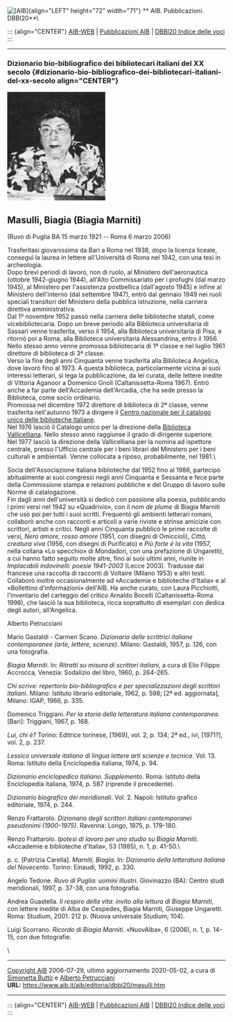 ![\[AIB\]](/aib/wi/aibv72.gif){align="LEFT" height="72" width="71"}
** AIB. Pubblicazioni. DBBI20**\

::: {align="CENTER"}
[AIB-WEB](/) \| [Pubblicazioni AIB](/pubblicazioni/) \| [DBBI20 Indice
delle voci](dbbi20.htm)
:::

------------------------------------------------------------------------

### Dizionario bio-bibliografico dei bibliotecari italiani del XX secolo {#dizionario-bio-bibliografico-dei-bibliotecari-italiani-del-xx-secolo align="CENTER"}

![\[Ritratto\]](masulli.gif)

## Masulli, Biagia (Biagia Marniti)

(Ruvo di Puglia BA 15 marzo 1921 -- Roma 6 marzo 2006)

Trasferitasi giovanissima da Bari a Roma nel 1938, dopo la licenza
liceale, conseguì la laurea in lettere all\'Università di Roma nel 1942,
con una tesi in archeologia.\
Dopo brevi periodi di lavoro, non di ruolo, al Ministero
dell\'aeronautica (ottobre 1942-giugno 1944), all\'Alto Commissariato
per i profughi (dal marzo 1945), al Ministero per l\'assistenza
postbellica (dall\'agosto 1945) e infine al Ministero dell\'interno (dal
settembre 1947), entrò dal gennaio 1949 nei ruoli speciali transitori
del Ministero della pubblica istruzione, nella carriera direttiva
amministrativa.\
Dal 1º novembre 1952 passò nella carriera delle biblioteche statali,
come vicebibliotecaria. Dopo un breve periodo alla Biblioteca
universitaria di Sassari venne trasferita, verso il 1954, alla
Biblioteca universitaria di Pisa, e ritornò poi a Roma, alla Biblioteca
universitaria Alessandrina, entro il 1956. Nello stesso anno venne
promossa bibliotecaria di 1ª classe e nel luglio 1961 direttore di
biblioteca di 3ª classe.\
Verso la fine degli anni Cinquanta venne trasferita alla Biblioteca
Angelica, dove lavorò fino al 1973. A questa biblioteca, particolarmente
vicina ai suoi interessi letterari, si lega la pubblicazione, da lei
curata, delle lettere inedite di Vittoria Aganoor a Domenico Gnoli
(Caltanissetta-Roma 1967). Entrò anche a far parte dell\'Accademia
dell\'Arcadia, che ha sede presso la Biblioteca, come socio ordinario.\
Promossa nel dicembre 1972 direttore di biblioteca di 2ª classe, venne
trasferita nell\'autunno 1973 a dirigere il [Centro nazionale per il
catalogo unico delle biblioteche italiane](/aib/stor/dir-iccu.htm).\
Nel 1976 lasciò il Catalogo unico per la direzione della [Biblioteca
Vallicelliana](/aib/stor/teche/rm-val.htm). Nello stesso anno raggiunse
il grado di dirigente superiore.\
Nel 1977 lasciò la direzione della Vallicelliana per la nomina ad
ispettore centrale, presso l\'Ufficio centrale per i beni librari del
Ministero per i beni culturali e ambientali. Venne collocata a riposo,
probabilmente, nel 1981.\

Socia dell\'Associazione italiana biblioteche dal 1952 fino al 1986,
partecipò abitualmente ai suoi congressi negli anni Cinquanta e Sessanta
e fece parte della Commissione stampa e relazioni pubbliche e del Gruppo
di lavoro sulle Norme di catalogazione.\
Fin dagli anni dell\'università si dedicò con passione alla poesia,
pubblicando i primi versi nel 1942 su «Quadrivio», con il *nom de plume*
di Biagia Marniti che usò poi per tutti i suoi scritti. Frequentò gli
ambienti letterari romani, collaborò anche con racconti e articoli a
varie riviste e strinse amicizie con scrittori, artisti e critici. Negli
anni Cinquanta pubblicò le prime raccolte di versi, *Nero amore, rosso
amore* (1951, con disegni di Omiccioli), *Città, creatura viva* (1956,
con disegni di Purificato) e *Più forte è la vita* (1957, nella collana
«Lo specchio» di Mondadori, con una prefazione di Ungaretti), a cui
hanno fatto seguito molte altre, fino ai suoi ultimi anni, riunite in
*Implacabili indovinelli: poesie 1941-2003* (Lecce 2003). Tradusse dal
francese una raccolta di racconti di Voltaire (Milano 1953) e altri
testi.\
Collaborò inoltre occasionalmente ad «Accademie e biblioteche d\'Italia»
e al «Bollettino d\'informazioni» dell\'AIB. Ha anche curato, con Laura
Picchiotti, l\'inventario del carteggio del critico Arnaldo Bocelli
(Caltanissetta-Roma 1998), che lasciò la sua biblioteca, ricca
soprattutto di esemplari con dedica degli autori, all\'Angelica.

Alberto Petrucciani

Mario Gastaldi - Carmen Scano. *Dizionario delle scrittrici italiane
contemporanee (arte, lettere, scienze)*. Milano: Gastaldi, 1957, p. 126,
con una fotografia.

*Biagia Marniti*. In: *Ritratti su misura di scrittori italiani*, a cura
di Elio Filippo Accrocca, Venezia: Sodalizio del libro, 1960, p.
264-265.

*Chi scrive: repertorio bio-bibliografico e per specializzazioni degli
scrittori italiani*. Milano: Istituto librario editoriale, 1962, p. 598;
\[2ª ed. aggiornata\], Milano: IGAP, 1966, p. 335.

Domenico Triggiani. *Per la storia della letteratura italiana
contemporanea*. \[Bari\]: Triggiani, 1967, p. 168.

*Lui, chi è?* Torino: Editrice torinese, \[1969\], vol. 2, p. 134; 2ª
ed., ivi, \[1971?\], vol. 2, p. 237.

*Lessico universale italiano di lingua lettere arti scienze e tecnica*.
Vol. 13. Roma: Istituto della Enciclopedia italiana, 1974, p. 94.

*Dizionario enciclopedico italiano. Supplemento*. Roma: Istituto della
Enciclopedia italiana, 1974, p. 587 (riprende il precedente).

*Dizionario biografico dei meridionali*. Vol. 2. Napoli: Istituto
grafico editoriale, 1974, p. 244.

Renzo Frattarolo. *Dizionario degli scrittori italiani contemporanei
pseudonimi (1900-1975)*. Ravenna: Longo, 1975, p. 179-180.

Renzo Frattarolo. *Ipotesi di lavoro per uno studio su Biagia Marniti*.
«Accademie e biblioteche d\'Italia», 53 (1985), n. 1, p. 41-50.\

p\. c. \[Patrizia Carella\]. *Marniti, Biagia*. In: *Dizionario della
letteratura italiana del Novecento*. Torino: Einaudi, 1992, p. 330.

Angelo Tedone. *Ruvo di Puglia: uomini illustri*. Giovinazzo (BA):
Centro studi meridionali, 1997, p. 37-38, con una fotografia.

Andrea Guastella. *Il respiro della vita: invito alla lettura di Biagia
Marniti*, con lettere inedite di Alba de Cespedes, Biagia Marniti,
Giuseppe Ungaretti. Roma: Studium, 2001. 212 p. (Nuova universale
Studium; 104).

Luigi Scorrano. *Ricordo di Biagia Marniti*. «NuovAlba», 6 (2006), n. 1,
p. 14-15, con due fotografie.

\

------------------------------------------------------------------------

[Copyright AIB](/su-questo-sito/dichiarazione-di-copyright-aib-web/)
2006-07-29, ultimo aggiornamento 2020-05-02, a cura di [Simonetta
Buttò](/aib/redazione3.htm) e [Alberto
Petrucciani](/su-questo-sito/redazione-aib-web/)\
**URL:** https://www.aib.it/aib/editoria/dbbi20/masulli.htm

------------------------------------------------------------------------

::: {align="CENTER"}
[AIB-WEB](/) \| [Pubblicazioni AIB](/pubblicazioni/) \| [DBBI20 Indice
delle voci](dbbi20.htm)
:::
